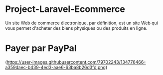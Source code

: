 # Project-Laravel-Ecommerce

Un site Web de commerce électronique, par définition, est un site Web qui vous permet d'acheter des biens physiques ou des produits en ligne.

# Payer par PayPal


(https://user-images.githubusercontent.com/79702243/134776466-a359daec-b439-4ed3-aae6-63ba8b26d3fd.png)

